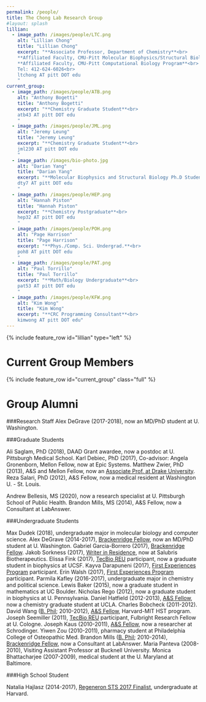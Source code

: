 ```yaml
---
permalink: /people/
title: The Chong Lab Research Group
#layout: splash
lillian:
  - image_path: /images/people/LTC.png
    alt: "Lillian Chong"
    title: "Lillian Chong"
    excerpt: "**Associate Professor, Department of Chemistry**<br>
    **Affiliated Faculty, CMU-Pitt Molecular Biophysics/Structural Biology Program**<br>
    **Affiliated Faculty, CMU-Pitt Computational Biology Program**<br>
    Tel: 412-624-6026<br>
    ltchong AT pitt DOT edu
    "
current_group:
  - image_path: /images/people/ATB.png
    alt: "Anthony Bogetti"
    title: "Anthony Bogetti"
    excerpt: "**Chemistry Graduate Student**<br>
    atb43 AT pitt DOT edu
    "
  - image_path: /images/people/JML.png
    alt: "Jeremy Leung"
    title: "Jeremy Leung"
    excerpt: "**Chemistry Graduate Student**<br>
    jml230 AT pitt DOT edu
    "
  - image_path: /images/bio-photo.jpg
    alt: "Darian Yang"
    title: "Darian Yang"
    excerpt: "**Molecular Biophysics and Structural Biology Ph.D Student**<br>
    dty7 AT pitt DOT edu
    "
  - image_path: /images/people/HEP.png
    alt: "Hannah Piston"
    title: "Hannah Piston"
    excerpt: "**Chemistry Postgraduate**<br>
    hep32 AT pitt DOT edu
    "
  - image_path: /images/people/POH.png
    alt: "Page Harrison"
    title: "Page Harrison"
    excerpt: "**Phys./Comp. Sci. Undergrad.**<br>
    poh8 AT pitt DOT edu
    "
  - image_path: /images/people/PAT.png
    alt: "Paul Torrillo"
    title: "Paul Torrillo"
    excerpt: "**Math/Biology Undergraduate**<br>
    pat53 AT pitt DOT edu
    "
  - image_path: /images/people/KFW.png
    alt: "Kim Wong"
    title: "Kim Wong"
    excerpt: "**CRC Programming Consultant**<br>
    kimwong AT pitt DOT edu"
---
```


{% include feature_row id="lillian" type="left" %}

# Current Group Members

{% include feature_row id="current_group" class="full" %}

# Group Alumni

###Research Staff
Alex DeGrave (2017-2018), now an MD/PhD student at U. Washington.

###Graduate Students

Ali Saglam, PhD (2018), DAAD Grant awardee, now a postdoc at U. Pittsburgh Medical School.
Karl Debiec, PhD (2017), Co-advisor: Angela Gronenborn, Mellon Fellow, now at Epic Systems.
Matthew Zwier, PhD (2013), A&S and Mellon Fellow, now an [Associate Prof. at Drake University](https://www.drake.edu/chemistry/facultystaff/drmatthewzwier/).
Reza Salari, PhD (2012), A&S Fellow, now a medical resident at Washington U. - St. Louis.


Andrew Bellesis, MS (2020), now a research specialist at U. Pittsburgh School of Public Health.
Brandon Mills, MS (2014), A&S Fellow, now a Consultant at LabAnswer.


###Undergraduate Students

Max Dudek (2018), undergraduate major in molecular biology and computer science.
Alex DeGrave (2014-2017), [Brackenridge Fellow](http://www.honorscollege.pitt.edu/summer-brackenridge-fellowships), now an MD/PhD student at U. Washington.
Gabriel Garcia-Borrero (2017), [Brackenridge Fellow](http://www.honorscollege.pitt.edu/summer-brackenridge-fellowships).
Jakob Sorkness (2017), [Writer in Residence](https://medium.com/pitt-undergraduate-science-writing), now at Salubris Biotherapeutics.
Elissa Fink (2017), [TecBio REU](http://www.tecbioreu.pitt.edu/) participant, now a graduate student in biophysics at UCSF.
Kayva Darapuneni (2017), [First Experiences Program](https://www.asundergrad.pitt.edu/research/first-experiences-research) participant.
Erin Walsh (2017), [First Experiences Program](https://www.asundergrad.pitt.edu/research/first-experiences-research) participant.
Parmila Kafley (2016-2017), undergraduate major in chemistry and political science.
Lewis Baker (2015), now a graduate student in mathematics at UC Boulder.
Nicholas Rego (2012), now a graduate student in biophysics at U. Pennsylvania.
Daniel Hatfield (2012-2013), [A&S Fellow](https://www.asundergrad.pitt.edu/research/awards-and-funding#summer-undergraduate-research-awards), now a chemistry graduate student at UCLA.
Charles Bobcheck (2011-2012).
David Wang ([B. Phil](http://www.honorscollege.pitt.edu/bphil-degree); 2010-2012), [A&S Fellow](https://www.asundergrad.pitt.edu/research/awards-and-funding#summer-undergraduate-research-awards), Harvard-MIT HST program.
Joseph Seemiller (2011), [TecBio REU](http://www.tecbioreu.pitt.edu/) participant, Fulbright Research Fellow at U. Cologne.
Joseph Kaus (2010-2011), [A&S Fellow](https://www.asundergrad.pitt.edu/research/awards-and-funding#summer-undergraduate-research-awards), now a researcher at Schrodinger.
Yiwen Zou (2010-2011), pharmacy student at Philadelphia College of Osteopathic Med.
Brandon Mills ([B. Phil](http://www.honorscollege.pitt.edu/bphil-degree); 2010-2014), [Brackenridge Fellow](http://www.honorscollege.pitt.edu/summer-brackenridge-fellowships), now a Consultant at LabAnswer.
Maria Panteva (2008-2010), Visiting Assistant Professor at Bucknell University.
Monica Bhattacharjee (2007-2009), medical student at the U. Maryland at Baltimore.


###High School Student

Natalia Hajlasz (2014-2017), [Regeneron STS 2017 Finalist](https://student.societyforscience.org/regeneronsts-finalists-2017), undergraduate at Harvard.
